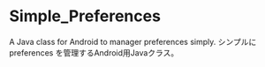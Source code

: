 Simple_Preferences
==================

A Java class for Android to manager preferences simply. シンプルに preferences を管理するAndroid用Javaクラス。

